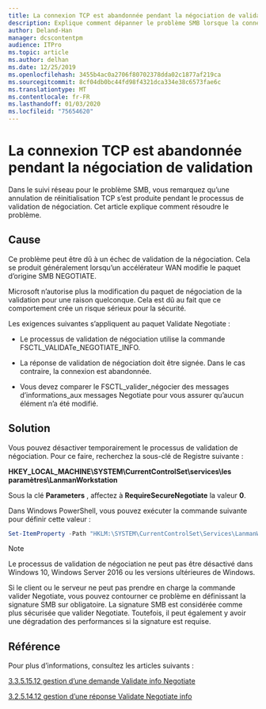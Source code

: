 ```yaml
---
title: La connexion TCP est abandonnée pendant la négociation de validation
description: Explique comment dépanner le problème SMB lorsque la connexion TCP est abandonnée lors de l’instruction Validate Negotiate.
author: Deland-Han
manager: dcscontentpm
audience: ITPro
ms.topic: article
ms.author: delhan
ms.date: 12/25/2019
ms.openlocfilehash: 3455b4ac0a2706f80702378dda02c1877af219ca
ms.sourcegitcommit: 8cf04db0bc44fd98f4321dca334e38c6573fae6c
ms.translationtype: MT
ms.contentlocale: fr-FR
ms.lasthandoff: 01/03/2020
ms.locfileid: "75654620"
---
```

# <a name="tcp-connection-is-aborted-during-validate-negotiate"></a>La connexion TCP est abandonnée pendant la négociation de validation

Dans le suivi réseau pour le problème SMB, vous remarquez qu’une annulation de réinitialisation TCP s’est produite pendant le processus de validation de négociation. Cet article explique comment résoudre le problème.

## <a name="cause"></a>Cause

Ce problème peut être dû à un échec de validation de la négociation. Cela se produit généralement lorsqu’un accélérateur WAN modifie le paquet d’origine SMB NEGOTIATE.

Microsoft n’autorise plus la modification du paquet de négociation de la validation pour une raison quelconque. Cela est dû au fait que ce comportement crée un risque sérieux pour la sécurité.

Les exigences suivantes s’appliquent au paquet Validate Negotiate :

- Le processus de validation de négociation utilise la commande FSCTL\_VALIDATe\_NEGOTIATE\_INFO.

- La réponse de validation de négociation doit être signée. Dans le cas contraire, la connexion est abandonnée.

- Vous devez comparer le FSCTL\_valider\_négocier des messages d’informations\_aux messages Negotiate pour vous assurer qu’aucun élément n’a été modifié.

## <a name="workaround"></a>Solution

Vous pouvez désactiver temporairement le processus de validation de négociation. Pour ce faire, recherchez la sous-clé de Registre suivante :

**HKEY\_LOCAL\_MACHINE\\SYSTEM\\CurrentControlSet\\services\\les paramètres\\LanmanWorkstation**

Sous la clé **Parameters** , affectez à **RequireSecureNegotiate** la valeur **0**.

Dans Windows PowerShell, vous pouvez exécuter la commande suivante pour définir cette valeur :

```PowerShell
Set-ItemProperty -Path "HKLM:\SYSTEM\CurrentControlSet\Services\LanmanWorkstation\Parameters" RequireSecureNegotiate -Value 0 -Force
```

> [!NOTE]
> Le processus de validation de négociation ne peut pas être désactivé dans Windows 10, Windows Server 2016 ou les versions ultérieures de Windows.

Si le client ou le serveur ne peut pas prendre en charge la commande valider Negotiate, vous pouvez contourner ce problème en définissant la signature SMB sur obligatoire. La signature SMB est considérée comme plus sécurisée que valider Negotiate. Toutefois, il peut également y avoir une dégradation des performances si la signature est requise.

## <a name="reference"></a>Référence

Pour plus d’informations, consultez les articles suivants :

[3.3.5.15.12 gestion d’une demande Validate info Negotiate](https://docs.microsoft.com/openspecs/windows_protocols/ms-smb2/0b7803eb-d561-48a4-8654-327803f59ec6)

[3.2.5.14.12 gestion d’une réponse Validate Negotiate info](https://docs.microsoft.com/openspecs/windows_protocols/ms-smb2/6a5bc90d-3c08-4498-905b-e7dab30b2e0e)
